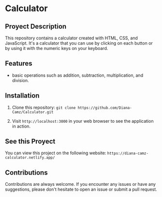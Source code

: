 # Calculator

## Proyect Description

This repository contains a calculator created with HTML, CSS, and JavaScript. It's a calculator that you can use by clicking on each button or by using it with the numeric keys on your keyboard.

## Features

- basic operations such as addition, subtraction, multiplication, and division.

## Installation

1. Clone this repository:
   `git clone https://github.com/Diana-Camz/Calculator.git`

2. Visit `http://localhost:3000` in your web browser to see the application in action.

## See this Proyect
You can view this project on the following website: `https://diana-camz-calculator.netlify.app/`

## Contributions

Contributions are always welcome. If you encounter any issues or have any suggestions, please don't hesitate to open an issue or submit a pull request.
